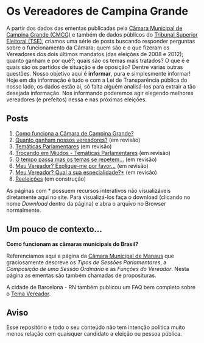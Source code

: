 # Os Vereadores de Campina Grande

A partir dos dados das ementas publicadas pela [Câmara Municipal de Campina Grande (CMCG)](https://www.campinagrande.pb.leg.br/) e também de dados públicos do [Tribunal Superior Eleitoral (TSE)](http://www.tse.jus.br/eleicoes/estatisticas/repositorio-de-dados-eleitorais), criamos uma série de posts buscando responder perguntas sobre o funcionamento da Câmara; quem são e o que fizeram os Vereadores dos dois últimos mandatos (das eleições de 2008 e 2012); quanto ganham e por quê?; quais são os temas mais tratados? O que é e quais são os partidos de situação e de oposição? Dentre várias outras questões. 
Nosso objetivo aqui é **informar**, pura e simplesmente informar! Hoje em dia informação é tudo e com a Lei de Transparência pública do nosso lado, os dados estão ai, só falta alguém analisá-los para extrair a tão desejada informação. Nos informando poderemos agir elegendo melhores vereadores (e prefeitos) nessa e nas próximas eleições. 

## Posts
1. [Como funciona a Câmara de Campina Grande?](insights/como_funciona.md) 
2. [Quanto ganham nossos vereadores?](insights/quanto_ganham.md) (em revisão)
3. [Temáticas Parlamentares](insights/tematicas_parlamentares.md) (em revisão)
4. [Trocando em Miúdos - Temáticas Parlamentares](insights/temas_emdetalhes.md) (em revisão)
5. [O tempo passa mas os temas se repetem...](insights/temas_no_tempo.md) (em revisão)
6. [Meu Vereador? Explique-me por favor...](insights/vereador_expliqueme.md) (em revisão)
7. [Meu Vereador? Qual a sua especialidade?*](insights/vereador_qualespecialidade.html) (em revisão)
8. [Reeleições](insights/reeleicoes.md) (em construção)

As páginas com * possuem recursos interativos não visualizáveis diretamente aqui no site. Para visualizá-los faça o download (clicando no nome *Download* dentro da página) e abra o arquivo no Browser normalmente.
 
## Um pouco de contexto...

**Como funcionam as câmaras municipais do Brasil?**

Referenciamos aqui a página da [Câmara Municipal de Manaus](http://www.cmm.am.gov.br/camara-municipal-de-manaus/a-camara/como-funciona/) que graciosamente descreve os *Tipos de Sessões Parlamentares*, a *Composição de uma Sessão Ordinária* e as *Funções do Vereador*. Nesta página as ementas são também chamadas de proposituras.

A cidade de Barcelona - RN também publicou um FAQ bem completo sobre o [Tema Vereador](http://www.barcelona.educ.ufrn.br/vereador.htm).

## Aviso
Esse repositório e todo o seu conteúdo não tem intenção política muito menos relação com quaisquer candidato a eleição ou pessoa pública.
